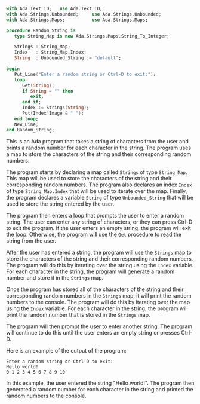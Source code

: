 ```ada
with Ada.Text_IO;   use Ada.Text_IO;
with Ada.Strings.Unbounded;     use Ada.Strings.Unbounded;
with Ada.Strings.Maps;          use Ada.Strings.Maps;

procedure Random_String is
   type String_Map is new Ada.Strings.Maps.String_To_Integer;

   Strings : String_Map;
   Index   : String_Map.Index;
   String  : Unbounded_String := "default";

begin
   Put_Line("Enter a random string or Ctrl-D to exit:");
   loop
      Get(String);
      if String = "" then
         exit;
      end if;
      Index := Strings(String);
      Put(Index'Image & " ");
   end loop;
   New_Line;
end Random_String;
```

This is an Ada program that takes a string of characters from the user and prints a random number for each character in the string. The program uses a map to store the characters of the string and their corresponding random numbers.

The program starts by declaring a map called `Strings` of type `String_Map`. This map will be used to store the characters of the string and their corresponding random numbers. The program also declares an index `Index` of type `String_Map.Index` that will be used to iterate over the map. Finally, the program declares a variable `String` of type `Unbounded_String` that will be used to store the string entered by the user.

The program then enters a loop that prompts the user to enter a random string. The user can enter any string of characters, or they can press Ctrl-D to exit the program. If the user enters an empty string, the program will exit the loop. Otherwise, the program will use the `Get` procedure to read the string from the user.

After the user has entered a string, the program will use the `Strings` map to store the characters of the string and their corresponding random numbers. The program will do this by iterating over the string using the `Index` variable. For each character in the string, the program will generate a random number and store it in the `Strings` map.

Once the program has stored all of the characters of the string and their corresponding random numbers in the `Strings` map, it will print the random numbers to the console. The program will do this by iterating over the map using the `Index` variable. For each character in the string, the program will print the random number that is stored in the `Strings` map.

The program will then prompt the user to enter another string. The program will continue to do this until the user enters an empty string or presses Ctrl-D.

Here is an example of the output of the program:

```
Enter a random string or Ctrl-D to exit:
Hello world!
0 1 2 3 4 5 6 7 8 9 10
```

In this example, the user entered the string "Hello world!". The program then generated a random number for each character in the string and printed the random numbers to the console.
